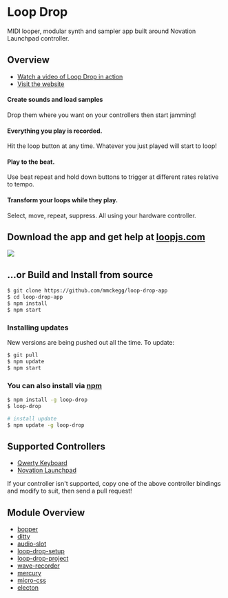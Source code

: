 Loop Drop
===

MIDI looper, modular synth and sampler app built around Novation Launchpad controller.

## Overview

- [Watch a video of Loop Drop in action](https://www.youtube.com/watch?v=EBkmdNDIR6E)
- [Visit the website](http://loopjs.com)

#### Create sounds and load samples

Drop them where you want on your controllers then start jamming!

#### Everything you play is recorded.

Hit the loop button at any time. Whatever you just played will start to loop!

#### Play to the beat.
            
Use beat repeat and hold down buttons to trigger at different rates relative to tempo.

#### Transform your loops while they play.

Select, move, repeat, suppress. All using your hardware controller.


## Download the app and get help at [loopjs.com](http://loopjs.com)

[![](http://loopjs.com/loop-drop-with-launchpads.jpg)](http://loopjs.com)

## ...or Build and Install from source

```bash
$ git clone https://github.com/mmckegg/loop-drop-app
$ cd loop-drop-app
$ npm install
$ npm start
```

### Installing updates

New versions are being pushed out all the time. To update:

```bash
$ git pull
$ npm update
$ npm start
```

### You can also install via [npm](https://www.npmjs.com/package/loop-drop)

```bash
$ npm install -g loop-drop 
$ loop-drop

# install update
$ npm update -g loop-drop 
```

## Supported Controllers

- [Qwerty Keyboard](https://github.com/mmckegg/loop-qwerty)
- [Novation Launchpad](https://github.com/mmckegg/loop-launchpad)

If your controller isn't supported, copy one of the above controller bindings and modify to suit, then send a pull request!

## Module Overview

- [bopper](https://github.com/wavejs/bopper)
- [ditty](https://github.com/wavejs/ditty)
- [audio-slot](https://github.com/mmckegg/audio-slot)
- [loop-drop-setup](https://github.com/mmckegg/loop-drop-setup)
- [loop-drop-project](https://github.com/mmckegg/loop-drop-project)
- [wave-recorder](https://github.com/mmckegg/audio-slot)
- [mercury](https://github.com/raynos/mercury)
- [micro-css](https://github.com/mmckegg/micro-css)
- [electon](https://github.com/atom/electron)

